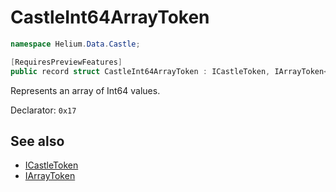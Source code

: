 # CastleInt64ArrayToken

~~~cs
namespace Helium.Data.Castle;

[RequiresPreviewFeatures]
public record struct CastleInt64ArrayToken : ICastleToken, IArrayToken<Int64>
~~~

Represents an array of Int64 values.

Declarator: `0x17`

## See also

- [ICastleToken](./icastletoken.md)
- [IArrayToken](../../abstraction/ref/iarraytoken)